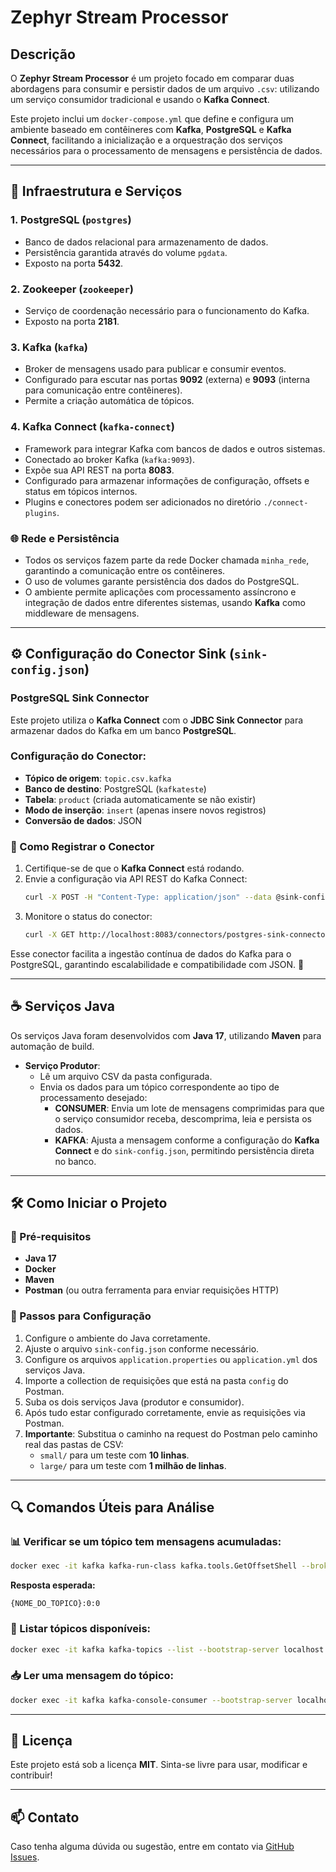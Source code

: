 # Zephyr Stream Processor

## Descrição

O **Zephyr Stream Processor** é um projeto focado em comparar duas abordagens para consumir e persistir dados de um arquivo `.csv`: utilizando um serviço consumidor tradicional e usando o **Kafka Connect**.

Este projeto inclui um `docker-compose.yml` que define e configura um ambiente baseado em contêineres com **Kafka**, **PostgreSQL** e **Kafka Connect**, facilitando a inicialização e a orquestração dos serviços necessários para o processamento de mensagens e persistência de dados.

---

## 📌 Infraestrutura e Serviços

### 1. PostgreSQL (`postgres`)
- Banco de dados relacional para armazenamento de dados.
- Persistência garantida através do volume `pgdata`.
- Exposto na porta **5432**.

### 2. Zookeeper (`zookeeper`)
- Serviço de coordenação necessário para o funcionamento do Kafka.
- Exposto na porta **2181**.

### 3. Kafka (`kafka`)
- Broker de mensagens usado para publicar e consumir eventos.
- Configurado para escutar nas portas **9092** (externa) e **9093** (interna para comunicação entre contêineres).
- Permite a criação automática de tópicos.

### 4. Kafka Connect (`kafka-connect`)
- Framework para integrar Kafka com bancos de dados e outros sistemas.
- Conectado ao broker Kafka (`kafka:9093`).
- Expõe sua API REST na porta **8083**.
- Configurado para armazenar informações de configuração, offsets e status em tópicos internos.
- Plugins e conectores podem ser adicionados no diretório `./connect-plugins`.

### 🌐 Rede e Persistência
- Todos os serviços fazem parte da rede Docker chamada `minha_rede`, garantindo a comunicação entre os contêineres.
- O uso de volumes garante persistência dos dados do PostgreSQL.
- O ambiente permite aplicações com processamento assíncrono e integração de dados entre diferentes sistemas, usando **Kafka** como middleware de mensagens.

---

## ⚙️ Configuração do Conector Sink (`sink-config.json`)

### PostgreSQL Sink Connector
Este projeto utiliza o **Kafka Connect** com o **JDBC Sink Connector** para armazenar dados do Kafka em um banco **PostgreSQL**.

### Configuração do Conector:
- **Tópico de origem**: `topic.csv.kafka`
- **Banco de destino**: PostgreSQL (`kafkateste`)
- **Tabela**: `product` (criada automaticamente se não existir)
- **Modo de inserção**: `insert` (apenas insere novos registros)
- **Conversão de dados**: JSON

### 🚀 Como Registrar o Conector
1. Certifique-se de que o **Kafka Connect** está rodando.
2. Envie a configuração via API REST do Kafka Connect:
   ```bash
   curl -X POST -H "Content-Type: application/json" --data @sink-config.json http://localhost:8083/connectors
   ```
3. Monitore o status do conector:
   ```bash
   curl -X GET http://localhost:8083/connectors/postgres-sink-connector/status
   ```

Esse conector facilita a ingestão contínua de dados do Kafka para o PostgreSQL, garantindo escalabilidade e compatibilidade com JSON. 🚀

---

## ☕ Serviços Java

Os serviços Java foram desenvolvidos com **Java 17**, utilizando **Maven** para automação de build.

- **Serviço Produtor**:
  - Lê um arquivo CSV da pasta configurada.
  - Envia os dados para um tópico correspondente ao tipo de processamento desejado:
    - **CONSUMER**: Envia um lote de mensagens comprimidas para que o serviço consumidor receba, descomprima, leia e persista os dados.
    - **KAFKA**: Ajusta a mensagem conforme a configuração do **Kafka Connect** e do `sink-config.json`, permitindo persistência direta no banco.

---

## 🛠 Como Iniciar o Projeto

### 📌 Pré-requisitos
- **Java 17**
- **Docker**
- **Maven**
- **Postman** (ou outra ferramenta para enviar requisições HTTP)

### 🚀 Passos para Configuração
1. Configure o ambiente do Java corretamente.
2. Ajuste o arquivo `sink-config.json` conforme necessário.
3. Configure os arquivos `application.properties` ou `application.yml` dos serviços Java.
4. Importe a collection de requisições que está na pasta `config` do Postman.
5. Suba os dois serviços Java (produtor e consumidor).
6. Após tudo estar configurado corretamente, envie as requisições via Postman.
7. **Importante**: Substitua o caminho na request do Postman pelo caminho real das pastas de CSV:
   - `small/` para um teste com **10 linhas**.
   - `large/` para um teste com **1 milhão de linhas**.

---

## 🔍 Comandos Úteis para Análise

### 📊 Verificar se um tópico tem mensagens acumuladas:
```bash
docker exec -it kafka kafka-run-class kafka.tools.GetOffsetShell --broker-list localhost:9092 --topic {NOME_DO_TOPICO} --time -1
```
**Resposta esperada:**
```
{NOME_DO_TOPICO}:0:0
```

### 📜 Listar tópicos disponíveis:
```bash
docker exec -it kafka kafka-topics --list --bootstrap-server localhost:9092
```

### 📥 Ler uma mensagem do tópico:
```bash
docker exec -it kafka kafka-console-consumer --bootstrap-server localhost:9092 --topic {NOME_DO_TOPICO} --from-beginning --max-messages 1 --property print.value=true
```

---

## 📄 Licença

Este projeto está sob a licença **MIT**. Sinta-se livre para usar, modificar e contribuir!

---

## 📫 Contato
Caso tenha alguma dúvida ou sugestão, entre em contato via [GitHub Issues](https://github.com/marcuslira2/zephyr-stream-processor/issues).

